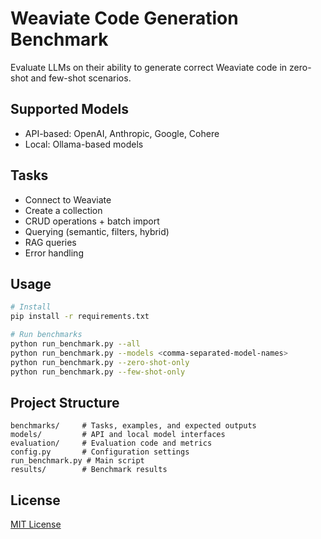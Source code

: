 # Weaviate Code Generation Benchmark

Evaluate LLMs on their ability to generate correct Weaviate code in zero-shot and few-shot scenarios.

## Supported Models

- API-based: OpenAI, Anthropic, Google, Cohere
- Local: Ollama-based models

## Tasks

- Connect to Weaviate
- Create a collection
- CRUD operations + batch import
- Querying (semantic, filters, hybrid)
- RAG queries
- Error handling

## Usage

```bash
# Install
pip install -r requirements.txt

# Run benchmarks
python run_benchmark.py --all
python run_benchmark.py --models <comma-separated-model-names>
python run_benchmark.py --zero-shot-only
python run_benchmark.py --few-shot-only
```

## Project Structure

```
benchmarks/     # Tasks, examples, and expected outputs
models/         # API and local model interfaces
evaluation/     # Evaluation code and metrics
config.py       # Configuration settings
run_benchmark.py # Main script
results/        # Benchmark results
```

## License
[MIT License](LICENSE)
